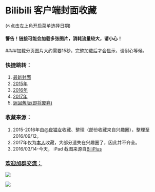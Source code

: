 # Bilibili 客户端封面收藏
(↖点击左上角开启菜单选择日期)
#### 警告！链接可能会加载多张图片，消耗流量较大，请小心！
####加载分页图片大约需要15秒，完整加载后才会显示，请耐心等候。

### 快捷跳转： 
1. [最新封面](/today.md)
2. [2015年](/20150000.md)
3. [2016年](/20160000.md)
4. [2017年](/20170000.md)
5. [返回舊版(即将废弃)](https://bilicover.github.io/index_old.html)

### 收藏来源：

1. 2015-2016年由[@夜猫女](http://space.bilibili.com/7464773)收藏、整理（部份收藏来自兴趣圈），整理至2016/09/12。
2. 2017年仅为[本人](http://space.bilibili.com/23682052)收藏，大部分遗失在兴趣圈了，因此并不齐全。 
3. 2016/03/14-今天， iPad 截图来源自[BiliPlus](https://www.biliplus.com/task/splash_fetch/)

### [欢迎加群交流：](https://jq.qq.com/?_wv=1027&k=5CFpBt7)
![](https://bilicoverimg.github.io/qrcode.jpg)

![](https://worldflagcounter.com/dwo/)
